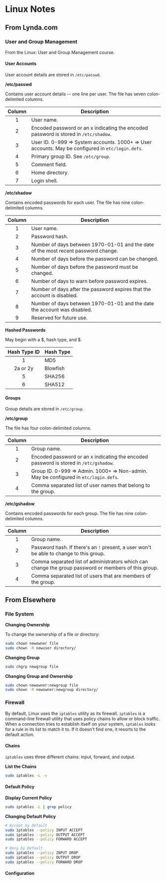 # Linux Notes


## From Lynda.com

### User and Group Management

From the Linux: User and Group Management course.

#### User Accounts

User account details are stored in `/etc/passwd`.

**/etc/passwd**

Contains user account details -- one line per user.  The file has seven
colon-delimited columns.

| Column | Description |
| :----: | ----------- |
| 1      | User name.  |
| 2      | Encoded password or an x indicating the encoded password is stored in `/etc/shadow`. |
| 3      | User ID. 0-999 => System accounts. 1000+ => User accounts.  May be configured in `etc/login.defs`. |
| 4      | Primary group ID.  See `/etc/group`. |
| 5      | Comment field. |
| 6      | Home directory. |
| 7      | Login shell. |

**/etc/shadow**

Contains encoded passwords for each user.  The file has nine colon-delimited
columns.

| Column | Description |
| :----: | ----------- |
| 1      | User name.  |
| 2      | Password hash. |
| 3      | Number of days between 1970-01-01 and the date of the most recent password change. |
| 4      | Number of days before the password can be changed. |
| 5      | Number of days before the password must be changed. |
| 6      | Number of days to warn before password expires. |
| 7      | Number of days after the password expires that the account is disabled. |
| 8      | Number of days between 1970-01-01 and the date the account was disabled. |
| 9      | Reserved for future use. |

**Hashed Passwords**

May begin with a $, hash type, and $.

| Hash Type ID | Hash Type |
| :----------: | --------- |
| 1            | MD5       |
| 2a or 2y     | Blowfish  |
| 5            | SHA256    |
| 6            | SHA512    |

#### Groups

Group details are stored in `/etc/group`.

**/etc/group**

The file has four colon-delimited columns.

| Column | Description |
| :----: | ----------- |
| 1      | Group name. |
| 2      | Encoded password or an x indicating the encoded password is stored in `/etc/gshadow`. |
| 3      | Group ID. 0-999 => Admin. 1000+ => Non-admin.  May be configured in `etc/login.defs`. |
| 4      | Comma separated list of user names that belong to the group. |

**/etc/gshadow**

Contains encoded passwords for each group.  The file has nine colon-delimited
columns.

| Column | Description |
| :----: | ----------- |
| 1      | Group name. |
| 2      | Password hash.  If there's an `!` present, a user won't be able to change to this group. |
| 3      | Comma separated list of administrators which can change the group password or members of this group. |
| 4      | Comma separated list of users that are members of the group. |


## From Elsewhere

### File System

**Changing Ownership**

To change the ownership of a file or directory:

```sh
sudo chown newowner file
sudo chown -R newuser directory/
```

**Changing Group**

```sh
sudo chgrp newgroup file
```

**Changing Group and Ownership**

```sh
sudo chown newowner:newgroup file
sudo chown -R newowner:newgroup directory/
```

### Firewall

By default, Linux uses the `iptables` utility as its firewall.  `iptables` is
a command-line firewall utility that uses policy chains to allow or block
traffic.  When a connection tries to establish itself on your system,
`iptables` looks for a rule in its list to match it to.  If it doesn't find
one, it resorts to the default action.

#### Chains

`iptables` uses three different chains: input, forward, and output.

**List the Chains**

```sh
sudo iptables -L -v
```

#### Default Policy

**Display Current Policy**

```sh
sudo iptables -L | grep policy
```

**Changing Default Policy**

```sh
# Accept by Default
sudo iptables --policy INPUT ACCEPT
sudo iptables --policy OUTPUT ACCEPT
sudo iptables --policy FORWARD ACCEPT

# Deny by Default
sudo iptables --policy INPUT DROP
sudo iptables --policy OUTPUT DROP
sudo iptables --policy FORWARD DROP
```

#### Configuration
